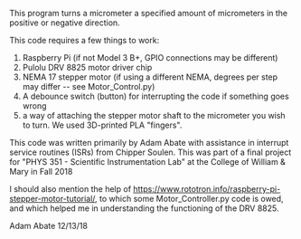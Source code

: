 This program turns a micrometer a specified amount of micrometers in the positive or negative direction.

This code requires a few things to work:
1) Raspberry Pi (if not Model 3 B+, GPIO connections may be different)
2) Pulolu DRV 8825 motor driver chip
3) NEMA 17 stepper motor (if using a different NEMA, degrees per step may differ -- see Motor_Control.py)
4) A debounce switch (button) for interrupting the code  if something goes wrong
5) a way of attaching the stepper motor shaft to the micrometer you wish to turn. We used 3D-printed PLA "fingers".

This code was written primarily by Adam Abate with assistance in interrupt service routines (ISRs) from Chipper Soulen.
This was part of a final project for "PHYS 351 - Scientific Instrumentation Lab" at the College of William & Mary in Fall 2018

I should also mention the help of https://www.rototron.info/raspberry-pi-stepper-motor-tutorial/, to which some Motor_Controller.py code is owed, and which helped me in understanding the functioning of the DRV 8825.

Adam Abate
12/13/18
